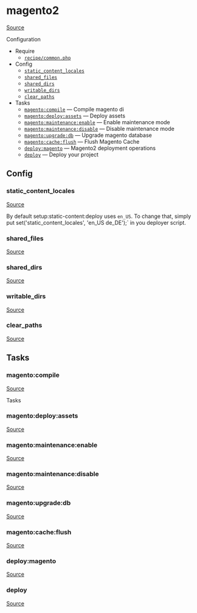 <!-- DO NOT EDIT THIS FILE! -->
<!-- Instead edit recipe/magento2.php -->
<!-- Then run bin/docgen -->

# magento2

[Source](/recipe/magento2.php)

Configuration


* Require
  * [`recipe/common.php`](/docs/recipe/common.md)
* Config
  * [`static_content_locales`](#static_content_locales)
  * [`shared_files`](#shared_files)
  * [`shared_dirs`](#shared_dirs)
  * [`writable_dirs`](#writable_dirs)
  * [`clear_paths`](#clear_paths)
* Tasks
  * [`magento:compile`](#magento:compile) — Compile magento di
  * [`magento:deploy:assets`](#magento:deploy:assets) — Deploy assets
  * [`magento:maintenance:enable`](#magento:maintenance:enable) — Enable maintenance mode
  * [`magento:maintenance:disable`](#magento:maintenance:disable) — Disable maintenance mode
  * [`magento:upgrade:db`](#magento:upgrade:db) — Upgrade magento database
  * [`magento:cache:flush`](#magento:cache:flush) — Flush Magento Cache
  * [`deploy:magento`](#deploy:magento) — Magento2 deployment operations
  * [`deploy`](#deploy) — Deploy your project

## Config
### static_content_locales
[Source](/recipe/magento2.php#L11)

By default setup:static-content:deploy uses `en_US`. 
To change that, simply put set('static_content_locales', 'en_US de_DE');` 
in you deployer script.

### shared_files
[Source](/recipe/magento2.php#L13)



### shared_dirs
[Source](/recipe/magento2.php#L17)



### writable_dirs
[Source](/recipe/magento2.php#L31)



### clear_paths
[Source](/recipe/magento2.php#L37)




## Tasks
### magento:compile
[Source](/recipe/magento2.php#L48)

Tasks

### magento:deploy:assets
[Source](/recipe/magento2.php#L54)



### magento:maintenance:enable
[Source](/recipe/magento2.php#L59)



### magento:maintenance:disable
[Source](/recipe/magento2.php#L64)



### magento:upgrade:db
[Source](/recipe/magento2.php#L69)



### magento:cache:flush
[Source](/recipe/magento2.php#L74)



### deploy:magento
[Source](/recipe/magento2.php#L79)



### deploy
[Source](/recipe/magento2.php#L89)




